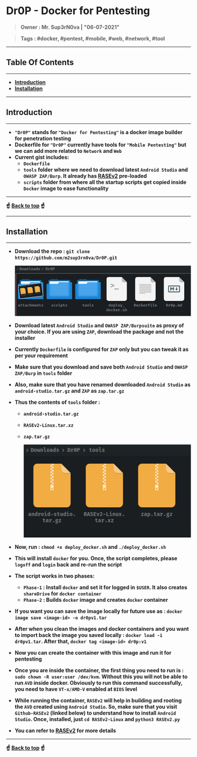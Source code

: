 <h1><b>Dr0P - Docker for Pentesting<b></h1>

> **Owner** : Mr. Sup3rN0va | "06-07-2021"

> **Tags** : #docker, #pentest, #mobile, #web, #network, #tool

---

<h2><b>Table Of Contents</b></h2>

---

- [**Introduction**](#introduction)
- [**Installation**](#installation)

---

## **Introduction**

---

- `"Dr0P"` stands for `"Docker for Pentesting"` is a docker image builder for penetration testing
- Dockerfile for `"Dr0P"` currently have tools for `"Mobile Pentesting"` but we can add more related to `Network` and `Web`
- Current gist includes:
  - `Dockerfile`
  - `tools` folder where we need to download latest `Android Studio` and `OWASP ZAP/Burp`. It already has [RASEv2](https://m2sup3rn0va.github.io/RASEv2/) pre-loaded
  - `scripts` folder from where all the startup scripts get copied inside `Docker` image to ease functionality

---

<div class='page'/>
☝️ <a href="#">Back to top</a> ☝️

---

## **Installation**

---

- Download the repo : `git clone https://github.com/m2sup3rn0va/Dr0P.git`

  ![1.png](attachments/1.png)

- Download latest `Android Studio` and `OWASP ZAP/Burpsuite` as proxy of your choice. If you are using `ZAP`, download the package and not the installer
- Currently `Dockerfile` is configured for `ZAP` only but you can tweak it as per your requirement
- Make sure that you download and save both `Android Studio` and `OWASP ZAP/Burp` in `tools` folder
- Also, make sure that you have renamed downloaded `Android Studio` as `android-studio.tar.gz` and `ZAP` as `zap.tar.gz`
- Thus the contents of `tools` folder :
  - `android-studio.tar.gz`
  - `RASEv2-Linux.tar.xz`
  - `zap.tar.gz`

      ![2.png](attachments/2.png)

- Now, run : `chmod +x deploy_docker.sh` and `./deploy_docker.sh`
- This will install `docker` for you. Once, the script completes, please `logoff` and `login` back and re-run the script
- The script works in two phases:
  - `Phase-1` : Install `docker` and set it for logged in `$USER`. It also creates `shareDrive` for `docker container`
  - `Phase-2` : Builds `docker` image and creates `docker` container 
- If you want you can save the image locally for future use as : `docker image save <image-id> -o dr0pv1.tar`
- After when you clean the images and docker containers and you want to import back the image you saved locally : `docker load -i dr0pv1.tar`. After that, `docker tag <image-id> dr0p:v1`
- Now you can create the container with this image and run it for pentesting
- Once you are inside the container, the first thing you need to run is : `sudo chown -R user:user /dev/kvm`. Without this you will not be able to run `AVD` inside docker. Obviously to run this command successfully, you need to have `VT-x/AMD-V` enabled at `BIOS` level
- While running the container, `RASEv2` will help in building and rooting the `AVD` created using `Android Studio`. So, make sure that you visit `Github-RASEv2` (linked below) to understand how to install `Android Studio`. Once, installed, just `cd RASEv2-Linux` and `python3 RASEv2.py`
- You can refer to [**RASEv2**](https://m2sup3rn0va.github.io/RASEv2/) for more details

---

<div class='page'/>
☝️ <a href="#">Back to top</a> ☝️
